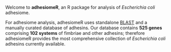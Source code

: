 Welcome to **adhesiomeR**, an R package for analysis of *Escherichia coli* adhesiome.

For adhesiome analysis, adhesiomeR uses standalone [BLAST](https://www.ncbi.nlm.nih.gov/books/NBK279690/) and a manually 
curated database of adhesins. Our database contains **525 genes** comprising **102 systems** of fimbriae and other adhesins; 
therefore adhesiomeR provides the most comprehensive collection of *Escherichia coli* adhesins currently available. 
